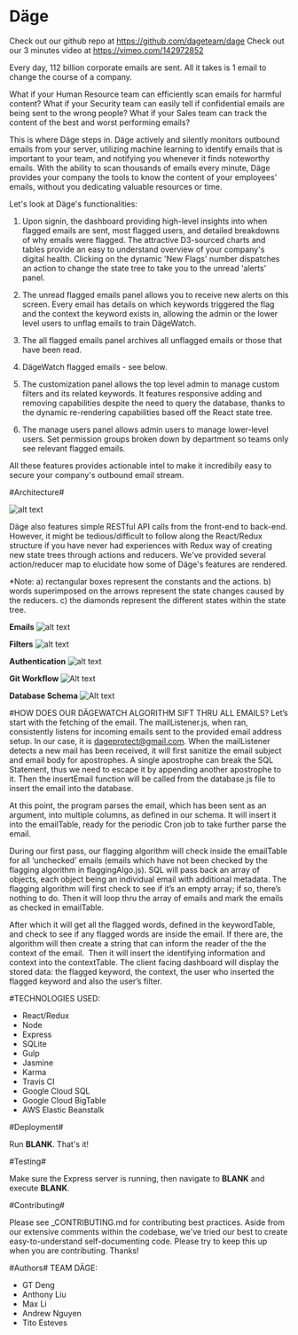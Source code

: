 # Däge #
Check out our github repo at https://github.com/dageteam/dage
Check out our 3 minutes video at https://vimeo.com/142972852 


Every day, 112 billion corporate emails are sent. All it takes is 1 email to change the course of a company.

What if your Human Resource team can efficiently scan emails for harmful content? What if your Security team can easily tell if confidential emails are being sent to the wrong people? What if your Sales team can track the content of the best and worst performing emails?

This is where Däge steps in. Däge actively and silently monitors outbound emails from your server, utilizing machine learning to identify emails that is important to your team, and notifying you whenever it finds noteworthy emails. With the ability to scan thousands of emails every minute, Däge provides your company the tools to know the content of your employees’ emails, without you dedicating valuable resources or time.

Let's look at Däge's functionalities:

1. Upon signin, the dashboard providing high-level insights into when flagged emails are sent, most flagged users, and detailed breakdowns of why emails were flagged. The attractive D3-sourced charts and tables provide an easy to understand overview of your company's digital health. Clicking on the dynamic 'New Flags' number dispatches an action to change the state tree to take you to the unread 'alerts' panel.

2. The unread flagged emails panel allows you to receive new alerts on this screen. Every email has details on which keywords triggered the flag and the context the keyword exists in, allowing the admin or the lower level users to unflag emails to train DägeWatch.

3. The all flagged emails panel archives all unflagged emails or those that have been read.

4. DägeWatch flagged emails - see below.

5. The customization panel allows the top level admin to manage custom filters and its related keywords. It features responsive adding and removing capabilities despite the need to query the database, thanks to the dynamic re-rendering capabilities based off the React state tree.

6. The manage users panel allows admin users to manage lower-level users. Set permission groups broken down by department so  teams only see relevant flagged emails.

All these features provides actionable intel to make it incredibily easy to secure your company's outbound email stream.

#Architecture#

![alt text](http://s19.postimg.org/dspbo6w1f/Slide1.jpg)

Däge also features simple RESTful API calls from the front-end to back-end. However, it might be tedious/difficult to follow along the React/Redux structure if you have never had experiences with Redux way of creating new state trees through actions and reducers. We've provided several action/reducer map to elucidate how some of Däge's features are rendered.

*Note: a) rectangular boxes represent the constants and the actions. b) words superimposed on the arrows represent the state changes caused by the reducers. c) the diamonds represent the different states within the state tree.

**Emails**
![alt text](http://s19.postimg.org/mmy54vvlf/Redux_State_Tree_Actions_Trial_Blank.png)

**Filters**
![alt text](http://s19.postimg.org/ek4k7b0dv/Blank_Flowchart_New_Page.png)

**Authentication**
![alt text](http://s19.postimg.org/cqx258ptf/manage_users_flow_New_Page.png)


**Git Workflow**
![Alt text](/screenshots/gitWorkflow.png?raw=true "GIT WorkFlow")

**Database Schema**
![Alt text](/screenshots/databaseSchema.png?raw=true "Database Schema")



#HOW DOES OUR DÄGEWATCH ALGORITHM SIFT THRU ALL EMAILS?
Let’s start with the fetching of the email. The mailListener.js, when ran, consistently listens for incoming emails sent to the provided email address setup. In our case, it is dageprotect@gmail.com. When the mailListener detects a new mail has been received, it will first sanitize the email subject and email body for apostrophes. A single apostrophe can break the SQL Statement, thus we need to escape it by appending another apostrophe to it. Then the insertEmail function will be called from the database.js file to insert the email into the database.

At this point, the program parses the email, which has been sent as an argument, into multiple columns, as defined in our schema. It will insert it into the emailTable, ready for the periodic Cron job to take further parse the email.

During our first pass, our flagging algorithm will check inside the emailTable for all ‘unchecked’ emails (emails which have not been checked by the flagging algorithm in flaggingAlgo.js). SQL will pass back an array of objects, each object being an individual email with additional metadata. The flagging algorithm will first check to see if it’s an empty array; if so, there’s nothing to do. Then it will loop thru the array of emails and mark the emails as checked in emailTable. 

After which it will get all the flagged words, defined in the keywordTable, and check to see if any flagged words are inside the email. If there are, the algorithm will then create a string that can inform the reader of the the context of the email.  Then it will insert the identifying information and context into the contextTable. The client facing dashboard will display the stored data: the flagged keyword, the context, the user who inserted the flagged keyword and also the user’s filter.

#TECHNOLOGIES USED:

- React/Redux
- Node
- Express
- SQLite
- Gulp
- Jasmine
- Karma
- Travis CI
- Google Cloud SQL
- Google Cloud BigTable
- AWS Elastic Beanstalk

#Deployment#

Run __BLANK__. That's it!

#Testing#

Make sure the Express server is running, then navigate to __BLANK__ and execute __BLANK__.

#Contributing#

Please see _CONTRIBUTING.md for contributing best practices. Aside from our extensive comments within the codebase, we've tried our best to create easy-to-understand self-documenting code. Please try to keep this up when you are contributing. Thanks!

#Authors#
TEAM DÄGE:
- GT Deng
- Anthony Liu
- Max Li
- Andrew Nguyen
- Tito Esteves
